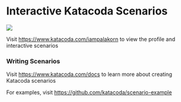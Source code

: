 # Interactive Katacoda Scenarios

[![](http://shields.katacoda.com/katacoda/iampalakorn/count.svg)](https://www.katacoda.com/iampalakorn "Get your profile on Katacoda.com")

Visit https://www.katacoda.com/iampalakorn to view the profile and interactive scenarios

### Writing Scenarios
Visit https://www.katacoda.com/docs to learn more about creating Katacoda scenarios

For examples, visit https://github.com/katacoda/scenario-example
